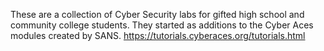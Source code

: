 These are a collection of Cyber Security labs for gifted high school and community college students.  They started as additions to  the Cyber Aces modules created by SANS.  https://tutorials.cyberaces.org/tutorials.html
